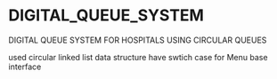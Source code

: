 # DIGITAL_QUEUE_SYSTEM
DIGITAL QUEUE SYSTEM FOR HOSPITALS USING CIRCULAR QUEUES

used circular linked list data structure
have swtich case for Menu base interface
